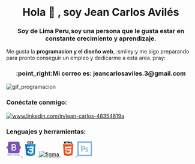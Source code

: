 <h1 align="center">Hola 👋 , soy Jean Carlos Avilés</h1>
<h3 align="center">Soy de Lima Peru,soy una persona que le gusta estar en constante crecimiento y aprendizaje.</h3>
<p lign="center">Me gusta la <b>programacion y el diseño web</b>, :smiley:y me sigo preparando para pronto conseguir un empleo y dedicarme a esta area.:pray:</p>
<h3 align="center">:point_right:Mi correo es: jeancarlosaviles.3@gmail.com</h3>

![gif_programacion](https://user-images.githubusercontent.com/112536381/187793627-20e880cf-75df-489d-af58-5bbcfb474e4c.gif)

<h3 align="left">Conéctate conmigo: </h3>
<p align="left">
<a href="[](https://www.linkedin.com/in/jean-carlos-48354819a/)" target="_blank"><img align="center" src="https://raw.githubusercontent.com/rahuldkjain/github-profile-readme-generator/master/src/images/icons/Social/linked-in-alt.svg" alt="www.linkedin.com/in/jean-carlos-48354819a" height="30" width="40" /></a>
</p>

<h3 align="left"> Lenguajes y herramientas:</h3>
<p align="left"> <a href="https://getbootstrap.com" target="_blank" rel="noreferrer"> <img src="https://raw.githubusercontent.com/devicons/devicon/master/icons/bootstrap/bootstrap-plain-wordmark.svg" alt="bootstrap" width="40" height="40"/> </a> <a href="https://www.w3schools.com/css/" target="_blank" rel="noreferrer"> <img src="https://raw.githubusercontent.com/devicons/devicon/master/icons/css3/css3-original-wordmark.svg" alt="css3" width="40" height="40"/> </a> <a href="https://www.figma.com/" target="_blank" rel="noreferrer"> <img src="https://www.vectorlogo.zone/logos/figma/figma-icon.svg" alt="figma" width="40" height="40"/> </a> <a href="https://www.w3.org/html/" target="_blank" rel="noreferrer"> <img src="https://raw.githubusercontent.com/devicons/devicon/master/icons/html5/html5-original-wordmark.svg" alt="html5" width="40" height="40"/> </a> <a href="https://www.photoshop.com/en" target="_blank" rel="noreferrer"> <img src="https://raw.githubusercontent.com/devicons/devicon/master/icons/photoshop/photoshop-line.svg" alt="photoshop" width="40" height="40"/> </a> </p>


